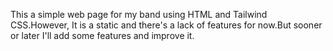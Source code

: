 This a simple web page for my band using HTML and Tailwind CSS.However, It is a static and there's a lack of features for now.But sooner or later I'll add some features and improve it.
